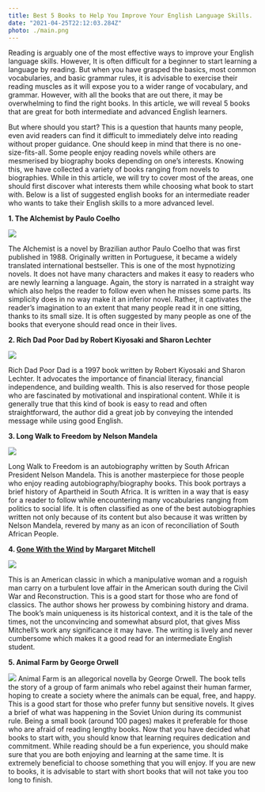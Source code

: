 ```yaml
---
title: Best 5 Books to Help You Improve Your English Language Skills.
date: "2021-04-25T22:12:03.284Z"
photo: ./main.png
---
```


Reading is arguably one of the most effective ways to improve your English language skills. However, It is often difficult for a beginner to start learning a language by reading. But when you have grasped the basics, most common vocabularies, and basic grammar rules, it is advisable to exercise their reading muscles as it will expose you to a wider range of vocabulary, and grammar. However, with all the books that are out there, it may be overwhelming to find the right books. In this article, we will reveal 5 books that are great for both intermediate and advanced English learners.



But where should you start? This is a question that haunts many people, even avid readers can find it difficult to immediately delve into reading without proper guidance. One should keep in mind that there is no one-size-fits-all. Some people enjoy reading novels while others are mesmerised by biography books depending on one’s interests. Knowing this, we have collected a variety of books ranging from novels to biographies. While in this article, we will try to cover most of the areas, one should first discover what interests them while choosing what book to start with.
Below is a list of suggested english books for an intermediate reader who wants to take their English skills to a more advanced level.

**1. The Alchemist by Paulo Coelho**

<a target="_blank"  href="https://www.amazon.com/gp/product/0062315005/ref=as_li_tl?ie=UTF8&camp=1789&creative=9325&creativeASIN=0062315005&linkCode=as2&tag=thetrendarchi-20&linkId=9ce078ea9ad339094ee480b3af7448dc"><img border="0" src="//ws-na.amazon-adsystem.com/widgets/q?_encoding=UTF8&MarketPlace=US&ASIN=0062315005&ServiceVersion=20070822&ID=AsinImage&WS=1&Format=_SL250_&tag=thetrendarchi-20" ></a>

The Alchemist is a novel by Brazilian author Paulo Coelho that was first published in 1988. Originally written in Portuguese, it became a widely translated international bestseller. This is one of the most hypnotizing novels. It does not have many characters and makes it easy to readers who are newly learning a language. Again, the story is narrated in a straight way which also helps the reader to follow even when he misses some parts. Its simplicity does in no way make it an inferior novel. Rather, it captivates the reader’s imagination to an extent that many people read it in one sitting, thanks to its small size. It is often suggested by many people as one of the books that everyone should read once in their lives.


**2. Rich Dad Poor Dad by Robert Kiyosaki and Sharon Lechter**

<a target="_blank"  href="https://www.amazon.com/gp/product/1612680178/ref=as_li_tl?ie=UTF8&camp=1789&creative=9325&creativeASIN=1612680178&linkCode=as2&tag=thetrendarchi-20&linkId=15e28bc2e966a60170d94eab1980135c"><img border="0" src="//ws-na.amazon-adsystem.com/widgets/q?_encoding=UTF8&MarketPlace=US&ASIN=1612680178&ServiceVersion=20070822&ID=AsinImage&WS=1&Format=_SL250_&tag=thetrendarchi-20" ></a>

Rich Dad Poor Dad is a 1997 book written by Robert Kiyosaki and Sharon Lechter. It advocates the importance of financial literacy, financial independence, and building wealth. This is also reserved for those people who are fascinated by motivational and inspirational content. While it is generally true that this kind of book is easy to read and often straightforward, the author did a great job by conveying the intended message while using good English.

**3. Long Walk to Freedom by Nelson Mandela**

<a target="_blank"  href="https://www.amazon.com/gp/product/0316548189/ref=as_li_tl?ie=UTF8&camp=1789&creative=9325&creativeASIN=0316548189&linkCode=as2&tag=thetrendarchi-20&linkId=e2e20e1c80fb78f65060b768de816c28"><img border="0" src="//ws-na.amazon-adsystem.com/widgets/q?_encoding=UTF8&MarketPlace=US&ASIN=0316548189&ServiceVersion=20070822&ID=AsinImage&WS=1&Format=_SL250_&tag=thetrendarchi-20" ></a>

Long Walk to Freedom is an autobiography written by South African President Nelson Mandela. This is another masterpiece for those people who enjoy reading autobiography/biography books. This book portrays a brief history of Apartheid in South Africa. It is written in a way that is easy for a reader to follow while encountering many vocabularies ranging from politics to social life. It is often classified as one of the best autobiographies written not only because of its content but also because it was written by Nelson Mandela, revered by many as an icon of reconciliation of South African People.

**4. <a target="_blank" href="https://www.amazon.com/gp/product/068483068X/ref=as_li_tl?ie=UTF8&camp=1789&creative=9325&creativeASIN=068483068X&linkCode=as2&tag=thetrendarchi-20&linkId=208810f839035fd446c18f78503df959">Gone With the Wind</a> by Margaret Mitchell**

<a target="_blank"  href="https://www.amazon.com/gp/product/068483068X/ref=as_li_tl?ie=UTF8&camp=1789&creative=9325&creativeASIN=068483068X&linkCode=as2&tag=thetrendarchi-20&linkId=29da3319e99b22134c873215585c820a"><img border="0" src="//ws-na.amazon-adsystem.com/widgets/q?_encoding=UTF8&MarketPlace=US&ASIN=068483068X&ServiceVersion=20070822&ID=AsinImage&WS=1&Format=_SL250_&tag=thetrendarchi-20" ></a>


This is an American classic in which a manipulative woman and a roguish man carry on a turbulent love affair in the American south during the Civil War and Reconstruction. This is a good start for those who are fond of classics. The author shows her prowess by combining history and drama. The book’s main uniqueness is its historical context, and it is the tale of the times, not the unconvincing and somewhat absurd plot, that gives Miss Mitchell’s work any significance it may have. The writing is lively and never cumbersome which makes it a good read for an intermediate English student.

**5. Animal Farm by George Orwell**

<a target="_blank"  href="https://www.amazon.com/gp/product/0451526341/ref=as_li_tl?ie=UTF8&camp=1789&creative=9325&creativeASIN=0451526341&linkCode=as2&tag=thetrendarchi-20&linkId=c7dcbdaa64e4782a89f46fd2199645b1"><img border="0" src="//ws-na.amazon-adsystem.com/widgets/q?_encoding=UTF8&MarketPlace=US&ASIN=0451526341&ServiceVersion=20070822&ID=AsinImage&WS=1&Format=_SL250_&tag=thetrendarchi-20" ></a>
Animal Farm is an allegorical novella by George Orwell. The book tells the story of a group of farm animals who rebel against their human farmer, hoping to create a society where the animals can be equal, free, and happy. This is a good start for those who prefer funny but sensitive novels. It gives a brief of what was happening in the Soviet Union during its communist rule. Being a small book (around 100 pages) makes it preferable for those who are afraid of reading lengthy books.
Now that you have decided what books to start with, you should know that learning requires dedication and commitment. While reading should be a fun experience, you should make sure that you are both enjoying and learning at the same time. It is extremely beneficial to choose something that you will enjoy. If you are new to books, it is advisable to start with short books that will not take you too long to finish.



